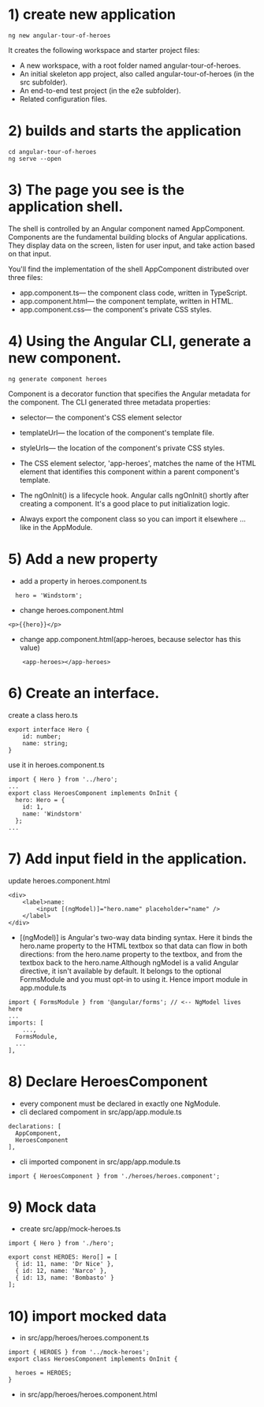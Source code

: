 # 1) create new application
```
ng new angular-tour-of-heroes
```
It creates the following workspace and starter project files:
*    A new workspace, with a root folder named angular-tour-of-heroes.
*    An initial skeleton app project, also called angular-tour-of-heroes (in the src subfolder).
*    An end-to-end test project (in the e2e subfolder).
*    Related configuration files.

# 2) builds and starts the application
```
cd angular-tour-of-heroes
ng serve --open
```

# 3) The page you see is the application shell. 
The shell is controlled by an Angular component named AppComponent. Components are the fundamental building blocks of Angular applications. They display data on the screen, listen for user input, and take action based on that input.

You'll find the implementation of the shell AppComponent distributed over three files:
*    app.component.ts— the component class code, written in TypeScript.
*    app.component.html— the component template, written in HTML.
*    app.component.css— the component's private CSS styles.

# 4) Using the Angular CLI, generate a new component.
```
ng generate component heroes
```
Component is a decorator function that specifies the Angular metadata for the component.
The CLI generated three metadata properties:
*    selector— the component's CSS element selector
*    templateUrl— the location of the component's template file.
*    styleUrls— the location of the component's private CSS styles.
    
* The CSS element selector, 'app-heroes', matches the name of the HTML element that identifies this component within a parent component's template.
* The ngOnInit() is a lifecycle hook. Angular calls ngOnInit() shortly after creating a component. It's a good place to put initialization logic.
* Always export the component class so you can import it elsewhere ... like in the AppModule.

# 5) Add a new property
* add a property in heroes.component.ts
```
  hero = 'Windstorm';
```
* change heroes.component.html
```
<p>{{hero}}</p>
```
* change app.component.html(app-heroes, because selector has this value)
```
    <app-heroes></app-heroes>
```
# 6) Create an interface.
create a class hero.ts
```
export interface Hero {
    id: number;
    name: string;
}
```
use it in heroes.component.ts
```
import { Hero } from '../hero';
...
export class HeroesComponent implements OnInit {
  hero: Hero = {
    id: 1,
    name: 'Windstorm'
  };
...
```
# 7) Add input field in the application.
update heroes.component.html
```
<div>
    <label>name:
        <input [(ngModel)]="hero.name" placeholder="name" />
    </label>
</div>
```
* [(ngModel)] is Angular's two-way data binding syntax. Here it binds the hero.name property to the HTML textbox so that data can flow in both directions: from the hero.name property to the textbox, and from the textbox back to the hero.name.Although ngModel is a valid Angular directive, it isn't available by default. It belongs to the optional FormsModule and you must opt-in to using it.
Hence import module in app.module.ts
```
import { FormsModule } from '@angular/forms'; // <-- NgModel lives here
...
imports: [
    ...,
  FormsModule,
  ...
],
```

# 8) Declare HeroesComponent
* every component must be declared in exactly one NgModule.
* cli declared compoment in src/app/app.module.ts
```
declarations: [
  AppComponent,
  HeroesComponent
],
```
* cli imported component in src/app/app.module.ts
```
import { HeroesComponent } from './heroes/heroes.component';
```

# 9) Mock data 
* create src/app/mock-heroes.ts 
```
import { Hero } from './hero';

export const HEROES: Hero[] = [
  { id: 11, name: 'Dr Nice' },
  { id: 12, name: 'Narco' },
  { id: 13, name: 'Bombasto' }
];
```

# 10) import mocked data 
* in src/app/heroes/heroes.component.ts
```
import { HEROES } from '../mock-heroes';
export class HeroesComponent implements OnInit {

  heroes = HEROES;
}
```
* in src/app/heroes/heroes.component.html